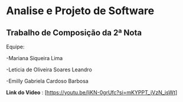 # Analise e Projeto de Software
 
## Trabalho de Composição da 2ª Nota

Equipe:

-Mariana Siqueira Lima 

-Leticia de Oliveira Soares Leandro 

-Emilly Gabriela Cardoso Barbosa 


**Link do Video** : [https://youtu.be/ljKN-0grUfc?si=mKYPPT_jVzN_isWt]

